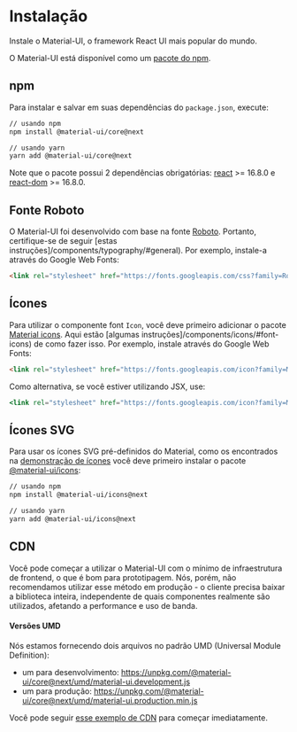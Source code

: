 # Instalação

<p class="description">Instale o Material-UI, o framework React UI mais popular do mundo.</p>

O Material-UI está disponível como um [pacote do npm](https://www.npmjs.com/package/@material-ui/core).

## npm

Para instalar e salvar em suas dependências do `package.json`, execute:

```sh
// usando npm
npm install @material-ui/core@next

// usando yarn
yarn add @material-ui/core@next
```

Note que o pacote possui 2 dependências obrigatórias: [react](https://www.npmjs.com/package/react) >= 16.8.0 e [react-dom](https://www.npmjs.com/package/react-dom) >= 16.8.0.

## Fonte Roboto

O Material-UI foi desenvolvido com base na fonte [Roboto](https://fonts.google.com/specimen/Roboto). Portanto, certifique-se de seguir [estas instruções]/components/typography/#general). Por exemplo, instale-a através do Google Web Fonts:

```html
<link rel="stylesheet" href="https://fonts.googleapis.com/css?family=Roboto:300,400,500" />
```

## Ícones

Para utilizar o componente font `Icon`, você deve primeiro adicionar o pacote [Material icons](https://material.io/tools/icons/). Aqui estão [algumas instruções]/components/icons/#font-icons) de como fazer isso. Por exemplo, instale através do Google Web Fonts:

```html
<link rel="stylesheet" href="https://fonts.googleapis.com/icon?family=Material+Icons" />
```

Como alternativa, se você estiver utilizando JSX, use:

```jsx
<link rel="stylesheet" href="https://fonts.googleapis.com/icon?family=Material+Icons" />
```

## Ícones SVG

Para usar os ícones SVG pré-definidos do Material, como os encontrados na [demonstração de ícones](/components/icons/) você deve primeiro instalar o pacote [@material-ui/icons](https://www.npmjs.com/package/@material-ui/icons):

```sh
// usando npm
npm install @material-ui/icons@next

// usando yarn
yarn add @material-ui/icons@next
```

## CDN

Você pode começar a utilizar o Material-UI com o mínimo de infraestrutura de frontend, o que é bom para prototipagem. Nós, porém, não recomendamos utilizar esse método em produção - o cliente precisa baixar a biblioteca inteira, independente de quais componentes realmente são utilizados, afetando a performance e uso de banda.

#### Versões UMD

Nós estamos fornecendo dois arquivos no padrão UMD (Universal Module Definition):

- um para desenvolvimento: https://unpkg.com/@material-ui/core@next/umd/material-ui.development.js
- um para produção: https://unpkg.com/@material-ui/core@next/umd/material-ui.production.min.js

Você pode seguir [esse exemplo de CDN](https://github.com/mui-org/material-ui/tree/next/examples/cdn-next) para começar imediatamente.